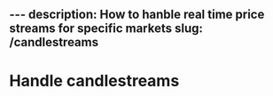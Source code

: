 --- description: How to hanble real time price streams for specific markets slug: /candlestreams
---

# Handle candlestreams
